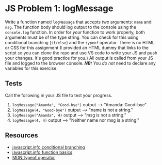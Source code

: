 # JS Problem 1: logMessage

Write a function named `logMessage` that accepts two arguments: `name` and `msg`. The function body should log output to the console using the `console.log` function. In order for _your_ function to work properly, both arguments must be of the type string. You can check for this using conditional branching (`if/else`) and the `typeof` operator. There is no HTML or CSS for this assignment (I provided an HTML dummy that links to the script so you can clone the repo and use VS code to write your JS and push your changes. It's good practice for you.) All output is called from your JS file and logged to the browser console. **_NB:_** You *do not* need to declare any variables for this exercise. 

## Tests
Call the following in your JS file to test your progress.
1. `logMessage("Amanda", "Good-bye")` output --> "Amanda: Good-bye"
2. `logMessage(4, "Good-bye")` output --> "name is not a string." 
3. `logMessage("Amanda", 4)` output --> "msg is not a string."
4. `logMessage(4, 4)` output --> "Neither name nor msg is a string."

## Resources
- [javascript.info conditional branching](https://javascript.info/ifelse)
- [javascript.info function basics](https://javascript.info/function-basics)
- [MDN typeof operator](https://developer.mozilla.org/en-US/docs/Web/JavaScript/Reference/Operators/typeof)
